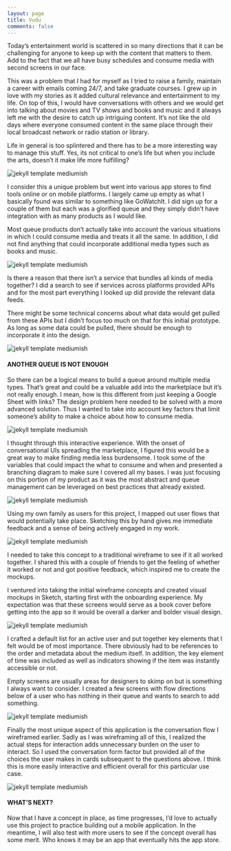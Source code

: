 ```yaml
---
layout: page
title: Vudu
comments: false
---
```


Today’s entertainment world is scattered in so many directions that it can be challenging for anyone to keep up with the content that matters to them.  Add to the fact that we all have busy schedules and consume media with second screens in our face.

This was a problem that I had for myself as I tried to raise a family, maintain a career with emails coming 24/7, and take graduate courses.  I grew up in love with my stories as it added cultural relevance and entertainment to my life.  On top of this, I would have conversations with others and we would get into talking about movies and TV shows and books and music and it always left me with the desire to catch up intriguing content.  It’s not like the old days where everyone consumed content in the same place through their local broadcast network or radio station or library.

Life in general is too splintered and there has to be a more interesting way to manage this stuff.  Yes, its not critical to one’s life but when you include the arts, doesn’t it make life more fulfilling?

![jekyll template mediumish]({{site.baseurl}}/assets/images/1.jpg)

I consider this a unique problem but went into various app stores to find tools online or on mobile platforms.  I largely came up empty as what I basically found was similar to something like GoWatchIt.  I did sign up for a couple of them but each was a glorified queue and they simply didn’t have integration with as many products as I would like.

Most queue products don’t actually take into account the various situations in which I could consume media and treats it all the same.  In addition, I did not find anything that could incorporate additional media types such as books and music.

![jekyll template mediumish]({{site.baseurl}}/assets/images/2.jpg)

Is there a reason that there isn’t a service that bundles all kinds of media together?  I did a search to see if services across platforms provided APIs and for the most part everything I looked up did provide the relevant data feeds.

There might be some technical concerns about what data would get pulled from these APIs but I didn’t focus too much on that for this initial prototype.  As long as some data could be pulled, there should be enough to incorporate it into the design.

![jekyll template mediumish]({{site.baseurl}}/assets/images/2.jpg)

#### ANOTHER QUEUE IS NOT ENOUGH
So there can be a logical means to build a queue around multiple media types.  That’s great and could be a valuable add into the marketplace but it’s not really enough.  I mean, how is this different from just keeping a Google Sheet with links?  The design problem here needed to be solved with a more advanced solution.  Thus I wanted to take into account key factors that limit someone’s ability to make a choice about how to consume media.
    
![jekyll template mediumish]({{site.baseurl}}/assets/images/3.jpg)

I thought through this interactive experience.  With the onset of conversational UIs spreading the marketplace, I figured this would be a great way to make finding media less burdensome.  I took some of the variables that could impact the what to consume and when and presented a branching diagram to make sure I covered all my bases.  I was just focusing on this portion of my product as it was the most abstract and queue management can be leveraged on best practices that already existed.

![jekyll template mediumish]({{site.baseurl}}/assets/images/4.jpg)

Using my own family as users for this project, I mapped out user flows that would potentially take place.  Sketching this by hand gives me immediate feedback and a sense of being actively engaged in my work.

![jekyll template mediumish]({{site.baseurl}}/assets/images/5.jpg)

I needed to take this concept to a traditional wireframe to see if it all worked together.  I shared this with a couple of friends to get the feeling of whether it worked or not and got positive feedback, which inspired me to create the mockups.

I ventured into taking the initial wireframe concepts and created visual mockups in Sketch, starting first with the onboarding experience.  My expectation was that these screens would serve as a book cover before getting into the app so it would be overall a darker and bolder visual design.

![jekyll template mediumish]({{site.baseurl}}/assets/images/6.jpg)

I crafted a default list for an active user and put together key elements that I felt would be of most importance.  There obviously had to be references to the order and metadata about the medium itself.  In addition, the key element of time was included as well as indicators showing if the item was instantly accessible or not.

Empty screens are usually areas for designers to skimp on but is something I always want to consider.  I created a few screens with flow directions below of a user who has nothing in their queue and wants to search to add something.

![jekyll template mediumish]({{site.baseurl}}/assets/images/1.jpg)

Finally the most unique aspect of this application is the conversation flow I wireframed earlier.  Sadly as I was wireframing all of this, I realized the actual steps for interaction adds unnecessary burden on the user to interact.  So I used the conversation form factor but provided all of the choices the user makes in cards subsequent to the questions above.  I think this is more easily interactive and efficient overall for this particular use case.

![jekyll template mediumish]({{site.baseurl}}/assets/images/2.jpg)

#### WHAT’S NEXT?
Now that I have a concept in place, as time progresses, I’d love to actually use this project to practice building out a mobile application.  In the meantime, I will also test with more users to see if the concept overall has some merit.  Who knows it may be an app that eventually hits the app store.